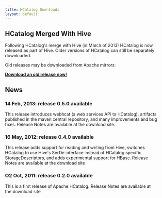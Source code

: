 ```yaml
---
title: HCatalog Downloads
layout: default
---
```


<!---
  Licensed to the Apache Software Foundation (ASF) under one
  or more contributor license agreements.  See the NOTICE file
  distributed with this work for additional information
  regarding copyright ownership.  The ASF licenses this file
  to you under the Apache License, Version 2.0 (the
  "License"); you may not use this file except in compliance
  with the License.  You may obtain a copy of the License at

  http://www.apache.org/licenses/LICENSE-2.0

  Unless required by applicable law or agreed to in writing,
  software distributed under the License is distributed on an
  "AS IS" BASIS, WITHOUT WARRANTIES OR CONDITIONS OF ANY
  KIND, either express or implied.  See the License for the
  specific language governing permissions and limitations
  under the License. -->

## HCatalog Merged With Hive

Following HCatalog's merge with Hive (in March of 2013) HCatalog is now released as part of Hive. Older versions of
HCatalog can still be separately downloaded.

Old releases may be downloaded from Apache mirrors:

__[Download an old release now!][HCAT_DL]__

## News

### 14 Feb, 2013: release 0.5.0 available

This release introduces webhcat (a web services API to HCatalog), artifacts published in the maven central repository,
and many improvements and bug fixes. Release Notes are available at the download site.

### 16 May, 2012: release 0.4.0 available

This release adds support for reading and writing from Hive, switches HCatalog to use Hive's SerDe interface instead of
HCatalog specific StorageDescriptors, and adds experimental support for HBase. Release Notes are available at the
download site

### O2 Oct, 2011: release 0.2.0 available

This is a first release of Apache HCatalog. Release Notes are available at the download site

[HCAT_DL]: http://www.apache.org/dyn/closer.cgi/incubator/hcatalog/
